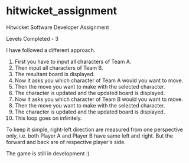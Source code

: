 # hitwicket_assignment
Hitwicket Software Developer Assignment

Levels Completed - 3

I have followed a different approach.

1. First you have to input all characters of Team A.
2. Then input all characters of Team B.
3. The resultant board is displayed.
4. Now it asks you which character of Team A would you want to move.
5. Then the move you want to make with the selected character.
6. The character is updated and the updated board is displayed.
7. Now it asks you which character of Team B would you want to move.
8. Then the move you want to make with the selected character.
9. The character is updated and the updated board is displayed.
10. This loop goes on infinitely.

To keep it simple, right-left direction are measured from one perspective only, i.e. both Player A and Player B have same left and right. 
But the forward and back are of respective player's side.

The game is still in development :) 
